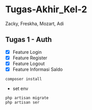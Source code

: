 # Tugas-Akhir_Kel-2
Zacky, Freskha, Mozart, Adi

## Tugas 1 - Auth
- [x] Feature Login
- [x] Feature Register
- [x] Feature Logout
- [x] Feature Informasi Saldo

`composer install`

- set env

```
php artisan migrate
php artisan ser
```
